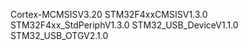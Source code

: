 Cortex-MCMSISV3.20
STM32F4xxCMSISV1.3.0
STM32F4xx_StdPeriphV1.3.0
STM32_USB_DeviceV1.1.0
STM32_USB_OTGV2.1.0
